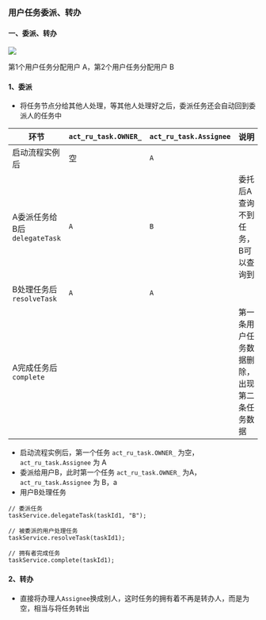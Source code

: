 ###  用户任务委派、转办

#### 一、委派、转办
![](https://fgq233.github.io/imgs/workflow/flow41.png)

第1个用户任务分配用户 A，第2个用户任务分配用户 B

#### 1、委派
* 将任务节点分给其他人处理，等其他人处理好之后，委派任务还会自动回到委派人的任务中


| 环节                     | `act_ru_task.OWNER_ ` | `act_ru_task.Assignee` | 说明                    |
|------------------------|-----------------------|------------------------|-----------------------|
| 启动流程实例后                | 空                     | `A`                    |                       |
| A委派任务给B后`delegateTask` | `A`                   | `B`                    | 委托后A查询不到任务，B可以查询到     |
| B处理任务后`resolveTask`    | `A`                   | `A`                    |                       |
| A完成任务后`complete`    |              |                    | 第一条用户任务数据删除，出现第二条任务数据 |

* 启动流程实例后，第一个任务 `act_ru_task.OWNER_` 为空，`act_ru_task.Assignee` 为 A
* 委派给用户B，此时第一个任务 `act_ru_task.OWNER_` 为A，`act_ru_task.Assignee` 为 B，a
* 用户B处理任务

```
// 委派任务
taskService.delegateTask(taskId1, "B");

// 被委派的用户处理任务
taskService.resolveTask(taskId1);

// 拥有者完成任务
taskService.complete(taskId1);
```

#### 2、转办
* 直接将办理人`Assignee`换成别人，这时任务的拥有着不再是转办人，而是为空，相当与将任务转出



```

```



